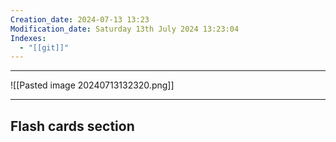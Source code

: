 ```yaml
---
Creation_date: 2024-07-13 13:23
Modification_date: Saturday 13th July 2024 13:23:04
Indexes:
  - "[[git]]"
---
```



----

![[Pasted image 20240713132320.png]]








---
## Flash cards section
